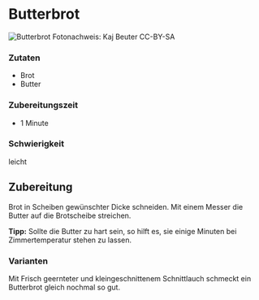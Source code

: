# Butterbrot
![Butterbrot](http://upload.wikimedia.org/wikipedia/commons/thumb/6/64/Butterbrot.png/800px-Butterbrot.png)
Fotonachweis: Kaj Beuter CC-BY-SA

### Zutaten
+ Brot
+ Butter

### Zubereitungszeit
+ 1 Minute

### Schwierigkeit
leicht

## Zubereitung
Brot in Scheiben gewünschter Dicke schneiden. Mit einem Messer die Butter auf die Brotscheibe streichen.

**Tipp:** Sollte die Butter zu hart sein, so hilft es, sie einige Minuten bei Zimmertemperatur stehen zu lassen.

### Varianten
Mit Frisch geernteter und kleingeschnittenem Schnittlauch schmeckt ein Butterbrot gleich nochmal so gut.
